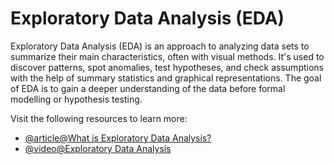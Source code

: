 # Exploratory Data Analysis (EDA)

Exploratory Data Analysis (EDA) is an approach to analyzing data sets to summarize their main characteristics, often with visual methods. It's used to discover patterns, spot anomalies, test hypotheses, and check assumptions with the help of summary statistics and graphical representations. The goal of EDA is to gain a deeper understanding of the data before formal modelling or hypothesis testing.

Visit the following resources to learn more:

- [@article@What is Exploratory Data Analysis?](https://www.ibm.com/think/topics/exploratory-data-analysis)
- [@video@Exploratory Data Analysis](https://www.youtube.com/watch?v=QiqZliDXCCg)